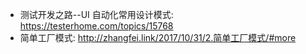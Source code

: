 - 测试开发之路--UI 自动化常用设计模式: https://testerhome.com/topics/15768
- 简单工厂模式: http://zhangfei.link/2017/10/31/2.简单工厂模式/#more
